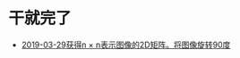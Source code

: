 # 干就完了

* [2019-03-29获得n × n表示图像的2D矩阵。将图像旋转90度](https://github.com/renxinqiang/Algorithm/blob/master/2019-03-29.php)